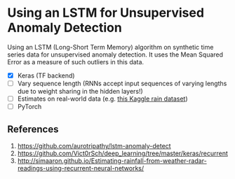 # Using an LSTM for Unsupervised Anomaly Detection

Using an LSTM (Long-Short Term Memory) algorithm on synthetic time series data for unsupervised anomaly detection.  It uses the Mean Squared Error as a measure of such outliers in this data. 

- [x] Keras (TF backend)
- [ ] Vary sequence length (RNNs accept input sequences of varying lengths due to weight sharing in the hidden layers!)
- [ ] Estimates on real-world data (e.g. [this Kaggle rain dataset](https://www.kaggle.com/c/how-much-did-it-rain-ii/data))
- [ ] PyTorch

## References

1.  https://github.com/aurotripathy/lstm-anomaly-detect
2.  https://github.com/Vict0rSch/deep_learning/tree/master/keras/recurrent
3.  http://simaaron.github.io/Estimating-rainfall-from-weather-radar-readings-using-recurrent-neural-networks/
